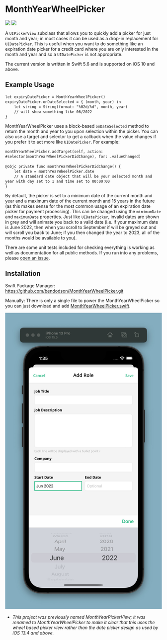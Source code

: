 # MonthYearWheelPicker

[![](https://img.shields.io/endpoint?url=https%3A%2F%2Fswiftpackageindex.com%2Fapi%2Fpackages%2Fbendodson%2FMonthYearWheelPicker%2Fbadge%3Ftype%3Dswift-versions)](https://swiftpackageindex.com/bendodson/MonthYearWheelPicker) [![](https://img.shields.io/endpoint?url=https%3A%2F%2Fswiftpackageindex.com%2Fapi%2Fpackages%2Fbendodson%2FMonthYearWheelPicker%2Fbadge%3Ftype%3Dplatforms)](https://swiftpackageindex.com/bendodson/MonthYearWheelPicker)

A `UIPickerView` subclass that allows you to quickly add a picker for just month and year; in most cases it can be used as a drop-in replacement for `UIDatePicker`.  This is useful when you want to do something like an expiration date picker for a credit card where you are only interested in the month and year and so a `UIDatePicker` is not appropriate.

The current version is written in Swift 5.6 and is supported on iOS 10 and above.

## Example Usage
	let expiryDatePicker = MonthYearWheelPicker()
	expiryDatePicker.onDateSelected = { (month, year) in
		let string = String(format: "%02d/%d", month, year)
		// will show something like 06/2022
	}
	
MonthYearWheelPicker uses a block-based `onDateSelected` method to return the month and year to you upon selection within the picker. You can also use a target and selector to get a callback when the value changes if you prefer it to act more like `UIDatePicker`. For example:

	monthYearWheelPicker.addTarget(self, action: #selector(monthYearWheelPickerDidChange), for: .valueChanged)

	@objc private func monthYearWheelPickerDidChange() {
        let date = monthYearWheelPicker.date
        // A standard date object that will be your selected month and year with day set to 1 and time set to 00:00:00
    }

By default, the picker is set to a minimum date of the current month and year and a maximum date of the current month and 15 years in the future (as this makes sense for the most common usage of an expiration date picker for payment processing). This can be changed using the `minimumDate` and `maximumDate` properties. Just like `UIDatePicker`, invalid dates are shown in grey and will animate you back to a valid date (i.e. if your maximum date is June 2022, then when you scroll to September if will be greyed out and will scroll you back to June; if you then changed the year to 2023, all of the months would be available to you).

There are some unit tests included for checking everything is working as well as documentation for all public methods. If you run into any problems, please [open an issue](https://github.com/bendodson/MonthYearWheelPicker/issues/new).


## Installation
Swift Package Manager: https://github.com/bendodson/MonthYearWheelPicker.git

Manually:  There is only a single file to power the MonthYearWheelPicker so you can just download and add [MonthYearWheelPicker.swift](Sources/MonthYearWheelPicker/MonthYearWheelPicker.swift).


![MonthYearWheelPicker being used as a keyboard input](example.jpg?raw=true)

* _This project was previously named MonthYearPickerView; it was renamed to MonthYearWheelPicker to make it clear that this uses the wheel based picker view rather than the date picker design as used by iOS 13.4 and above._
